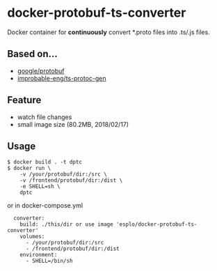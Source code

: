 # docker-protobuf-ts-converter

Docker container for **continuously** convert *.proto files into .ts/.js files.

## Based on...

- [google/protobuf](https://github.com/google/protobuf)
- [improbable-eng/ts-protoc-gen](https://github.com/improbable-eng/ts-protoc-gen)

## Feature

- watch file changes
- small image size (80.2MB, 2018/02/17)

## Usage

```
$ docker build . -t dptc
$ docker run \
    -v /your/protobuf/dir:/src \
    -v /frontend/protobuf/dir:/dist \
    -e SHELL=sh \
    dptc
```

or in docker-compose.yml

```
  converter:
    build: ./this/dir or use image 'esplo/docker-protobuf-ts-converter'
    volumes:
      - /your/protobuf/dir:/src
      - /frontend/protobuf/dir:/dist
    environment:
      - SHELL=/bin/sh
```
